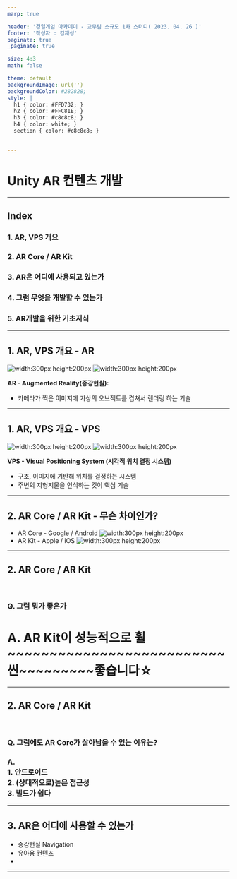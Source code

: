 ```yaml
---
marp: true

header: '경일게임 아카데미 - 교무팀 소규모 1차 스터디( 2023. 04. 26 )'
footer: '작성자 : 김재성'
paginate: true
_paginate: true

size: 4:3
math: false

theme: default
backgroundImage: url('')
backgroundColor: #282828;
style: |
  h1 { color: #FFD732; }
  h2 { color: #FFC81E; }
  h3 { color: #c8c8c8; }
  h4 { color: white; }
  section { color: #c8c8c8; }

  
---  
```

# Unity AR 컨텐츠 개발
---
## Index 

### 1. AR, VPS 개요

### 2. AR Core / AR Kit

### 3. AR은 어디에 사용되고 있는가

### 4. 그럼 무엇을 개발할 수 있는가

### 5. AR개발을 위한 기초지식
---

## 1. AR, VPS 개요 - AR
![width:300px height:200px](https://images.chosun.com/resizer/u9nJRxs0BbtjygJ4HzKukecXnOk=/464x0/smart/cloudfront-ap-northeast-1.images.arcpublishing.com/chosun/UVBJZL3RXAB36BDSHVM3MW2WNY.jpg) ![width:300px height:200px](https://images.chosun.com/resizer/u9nJRxs0BbtjygJ4HzKukecXnOk=/464x0/smart/cloudfront-ap-northeast-1.images.arcpublishing.com/chosun/UVBJZL3RXAB36BDSHVM3MW2WNY.jpg) 

**AR - Augmented Reality(증강현실):**
  - 카메라가 찍은 이미지에 가상의 오브젝트를 겹쳐서 렌더링 하는 기술

---

## 1. AR, VPS 개요 - VPS
![width:300px height:200px](https://images.chosun.com/resizer/u9nJRxs0BbtjygJ4HzKukecXnOk=/464x0/smart/cloudfront-ap-northeast-1.images.arcpublishing.com/chosun/UVBJZL3RXAB36BDSHVM3MW2WNY.jpg) ![width:300px height:200px](https://images.chosun.com/resizer/u9nJRxs0BbtjygJ4HzKukecXnOk=/464x0/smart/cloudfront-ap-northeast-1.images.arcpublishing.com/chosun/UVBJZL3RXAB36BDSHVM3MW2WNY.jpg) 

**VPS - Visual Positioning System (시각적 위치 결정 시스템)**
- 구조, 이미지에 기반해 위치를 결정하는 시스템
- 주변의 지형지물을 인식하는 것이 핵심 기술

---
## 2. AR Core / AR Kit - 무슨 차이인가?
- AR Core - Google / Android
![width:300px height:200px](https://images.chosun.com/resizer/u9nJRxs0BbtjygJ4HzKukecXnOk=/464x0/smart/cloudfront-ap-northeast-1.images.arcpublishing.com/chosun/UVBJZL3RXAB36BDSHVM3MW2WNY.jpg)
- AR Kit - Apple / iOS
![width:300px height:200px](https://images.chosun.com/resizer/u9nJRxs0BbtjygJ4HzKukecXnOk=/464x0/smart/cloudfront-ap-northeast-1.images.arcpublishing.com/chosun/UVBJZL3RXAB36BDSHVM3MW2WNY.jpg) 

---
## 2. AR Core / AR Kit
<br/>

### Q. 그럼 뭐가 좋은가
# A. AR Kit이 성능적으로 훨~~~~~~~~~~~~~~~~~~~~~~~~~~ 씬~~~~~~~~~좋습니다☆

---

## 2. AR Core / AR Kit
<br/>

### Q. 그럼에도 AR Core가 살아남을 수 있는 이유는?
### A. <br/> 1. 안드로이드 <br/> 2. (상대적으로)높은 접근성 <br/> 3. 빌드가 쉽다

---

## 3. AR은 어디에 사용할 수 있는가
- 증강현실 Navigation
- 유아용 컨텐츠
- 

---
<!--  


---


![bg](https://images.chosun.com/resizer/u9nJRxs0BbtjygJ4HzKukecXnOk=/464x0/smart/cloudfront-ap-northeast-1.images.arcpublishing.com/chosun/UVBJZL3RXAB36BDSHVM3MW2WNY.jpg)

---

![bg left:10%](https://images.chosun.com/resizer/u9nJRxs0BbtjygJ4HzKukecXnOk=/464x0/smart/cloudfront-ap-northeast-1.images.arcpublishing.com/chosun/UVBJZL3RXAB36BDSHVM3MW2WNY.jpg)

# 1st page
The content of 1st page

---
![bg vertical](https://images.chosun.com/resizer/u9nJRxs0BbtjygJ4HzKukecXnOk=/464x0/smart/cloudfront-ap-northeast-1.images.arcpublishing.com/chosun/UVBJZL3RXAB36BDSHVM3MW2WNY.jpg)
![bg](https://images.chosun.com/resizer/u9nJRxs0BbtjygJ4HzKukecXnOk=/464x0/smart/cloudfront-ap-northeast-1.images.arcpublishing.com/chosun/UVBJZL3RXAB36BDSHVM3MW2WNY.jpg)

# 2nd page
- asdf

---

![width:200px](https://images.chosun.com/resizer/u9nJRxs0BbtjygJ4HzKukecXnOk=/464x0/smart/cloudfront-ap-northeast-1.images.arcpublishing.com/chosun/UVBJZL3RXAB36BDSHVM3MW2WNY.jpg) ![width:200px height:500px](https://images.chosun.com/resizer/u9nJRxs0BbtjygJ4HzKukecXnOk=/464x0/smart/cloudfront-ap-northeast-1.images.arcpublishing.com/chosun/UVBJZL3RXAB36BDSHVM3MW2WNY.jpg)

### The content of 2nd page

#### asgashh

Hello, world!

---

# 3rd page
  
---
  
-->